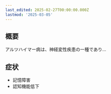```yaml
---
last_edited: 2025-02-27T00:00:00.000Z
lastmod: '2025-03-05'
---
```






## 概要

アルツハイマー病は、神経変性疾患の一種であり...

## 症状

- 記憶障害
- 認知機能低下
